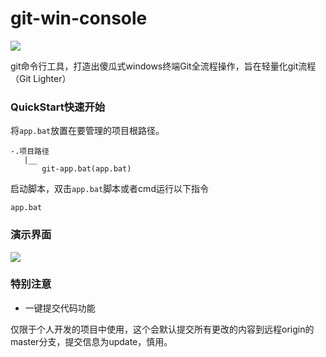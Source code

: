 # git-win-console

![](https://github.com/yaunsine/git-win-console/blob/master/imgs/logg1.png?raw=true)

git命令行工具，打造出傻瓜式windows终端Git全流程操作，旨在轻量化git流程（Git Lighter）

### QuickStart快速开始

将`app.bat`放置在要管理的项目根路径。

```
-.项目路径
   |__
       git-app.bat(app.bat)
```

启动脚本，双击`app.bat`脚本或者cmd运行以下指令

```shell
app.bat
```

### 演示界面

![](https://github.com/yaunsine/git-win-console/blob/master/imgs/interface-main3.png?raw=true)

### 特别注意

- 一键提交代码功能

仅限于个人开发的项目中使用，这个会默认提交所有更改的内容到远程origin的master分支，提交信息为update，慎用。
